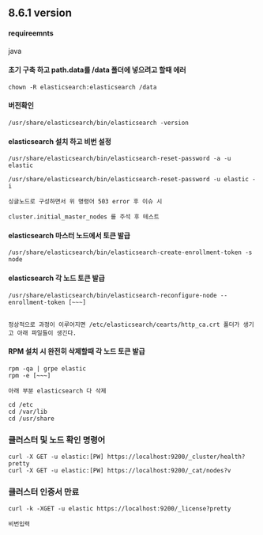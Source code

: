## 8.6.1 version

#### requireemnts

java

#### 초기 구축 하고 path.data를 /data 폴더에 넣으려고 할때 에러

```
chown -R elasticsearch:elasticsearch /data
```

#### 버전확인

```
/usr/share/elasticsearch/bin/elasticsearch -version
```

#### elasticsearch 설치 하고 비번 설정

```
/usr/share/elasticsearch/bin/elasticsearch-reset-password -a -u elastic

/usr/share/elasticsearch/bin/elasticsearch-reset-password -u elastic -i

싱글노드로 구성하면서 위 명령어 503 error 후 이슈 시

cluster.initial_master_nodes 를 주석 후 테스트
```

#### elasticsearch 마스터 노드에서 토큰 발급

```
/usr/share/elasticsearch/bin/elasticsearch-create-enrollment-token -s node
```

#### elasticsearch 각 노드 토큰 발급

```
/usr/share/elasticsearch/bin/elasticsearch-reconfigure-node --enrollment-token [~~~]


정상적으로 과정이 이루어지면 /etc/elasticsearch/cearts/http_ca.crt 폴더가 생기고 아래 파일들이 생긴다.
```

#### RPM 설치 시 완전히 삭제할때 각 노드 토큰 발급

```
rpm -qa | grpe elastic
rpm -e [~~~]

아래 부분 elasticsearch 다 삭제

cd /etc
cd /var/lib
cd /usr/share
```

### 클러스터 및 노드 확인 명령어

```
curl -X GET -u elastic:[PW] https://localhost:9200/_cluster/health?pretty
curl -X GET -u elastic:[PW] https://localhost:9200/_cat/nodes?v
```

### 클러스터 인증서 만료

```
curl -k -XGET -u elastic https://localhost:9200/_license?pretty

비번입력
```



